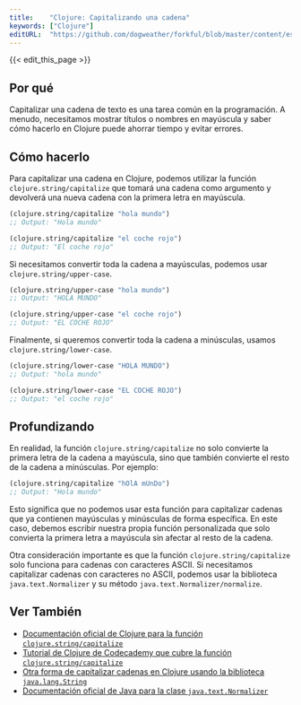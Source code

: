 ```yaml
---
title:    "Clojure: Capitalizando una cadena"
keywords: ["Clojure"]
editURL:  "https://github.com/dogweather/forkful/blob/master/content/es/clojure/capitalizing-a-string.md"
---
```


{{< edit_this_page >}}

## Por qué

Capitalizar una cadena de texto es una tarea común en la programación. A menudo, necesitamos mostrar títulos o nombres en mayúscula y saber cómo hacerlo en Clojure puede ahorrar tiempo y evitar errores.

## Cómo hacerlo

Para capitalizar una cadena en Clojure, podemos utilizar la función `clojure.string/capitalize` que tomará una cadena como argumento y devolverá una nueva cadena con la primera letra en mayúscula.

```Clojure
(clojure.string/capitalize "hola mundo")
;; Output: "Hola mundo"

(clojure.string/capitalize "el coche rojo")
;; Output: "El coche rojo"
```

Si necesitamos convertir toda la cadena a mayúsculas, podemos usar `clojure.string/upper-case`.

```Clojure
(clojure.string/upper-case "hola mundo")
;; Output: "HOLA MUNDO"

(clojure.string/upper-case "el coche rojo")
;; Output: "EL COCHE ROJO"
```

Finalmente, si queremos convertir toda la cadena a minúsculas, usamos `clojure.string/lower-case`.

```Clojure
(clojure.string/lower-case "HOLA MUNDO")
;; Output: "hola mundo"

(clojure.string/lower-case "EL COCHE ROJO")
;; Output: "el coche rojo"
```

## Profundizando

En realidad, la función `clojure.string/capitalize` no solo convierte la primera letra de la cadena a mayúscula, sino que también convierte el resto de la cadena a minúsculas. Por ejemplo:

```Clojure
(clojure.string/capitalize "hOlA mUnDo")
;; Output: "Hola mundo"
```

Esto significa que no podemos usar esta función para capitalizar cadenas que ya contienen mayúsculas y minúsculas de forma específica. En este caso, debemos escribir nuestra propia función personalizada que solo convierta la primera letra a mayúscula sin afectar al resto de la cadena.

Otra consideración importante es que la función `clojure.string/capitalize` solo funciona para cadenas con caracteres ASCII. Si necesitamos capitalizar cadenas con caracteres no ASCII, podemos usar la biblioteca `java.text.Normalizer` y su método `java.text.Normalizer/normalize`.

## Ver También

- [Documentación oficial de Clojure para la función `clojure.string/capitalize`](https://clojuredocs.org/clojure.string/capitalize)
- [Tutorial de Clojure de Codecademy que cubre la función `clojure.string/capitalize`](https://www.codecademy.com/learn/learn-clojure/modules/learn-clojure-functions/cheatsheet)
- [Otra forma de capitalizar cadenas en Clojure usando la biblioteca `java.lang.String`](https://stackoverflow.com/questions/15119307/capitalizing-the-first-letter-of-every-word-in-a-string-using-clojure)
- [Documentación oficial de Java para la clase `java.text.Normalizer`](https://docs.oracle.com/javase/7/docs/api/java/text/Normalizer.html)